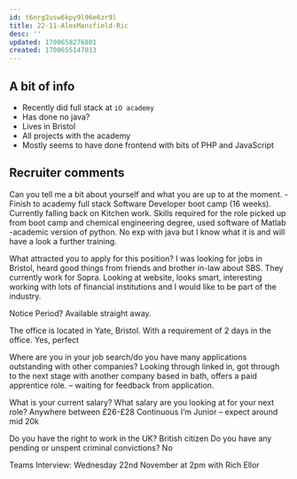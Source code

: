 ```yaml
---
id: t6nrg2usw6kpy9l96e6zr9l
title: 22-11-AlexMansfield-Ric
desc: ''
updated: 1700658276801
created: 1700655147013
---
```

## A bit of info
- Recently did full stack at `iO academy`
- Has done no java?
- Lives in Bristol
- All projects with the academy
- Mostly seems to have done frontend with bits of PHP and JavaScript

## Recruiter comments
Can you tell me a bit about yourself and what you are up to at the moment. -
Finish to academy full stack Software Developer boot camp (16 weeks). Currently falling back on Kitchen work. Skills required for the role picked up from boot camp and chemical engineering degree, used software of Matlab -academic version of python. No exp with java but I know what it is and will have a look a further training.
 

What attracted you to apply for this position?
I was looking for jobs in Bristol, heard good things from friends and brother in-law about SBS. They currently work for Sopra. Looking at website, looks smart, interesting working with lots of financial institutions and I would like to be part of the industry.

Notice Period? Available straight away.
 
The office is located in Yate, Bristol. With a requirement of 2 days in the office. Yes, perfect
 
Where are you in your job search/do you have many applications outstanding with other companies? Looking through linked in, got through to the next stage with another company based in bath, offers a paid apprentice role. – waiting for feedback from application.
 

What is your current salary? What salary are you looking at for your next role?
Anywhere between £26-£28 Continuous I’m Junior – expect around mid 20k

Do you have the right to work in the UK? British citizen
Do you have any pending or unspent criminal convictions? No
 
Teams Interview: Wednesday 22nd November at 2pm  with Rich Ellor 